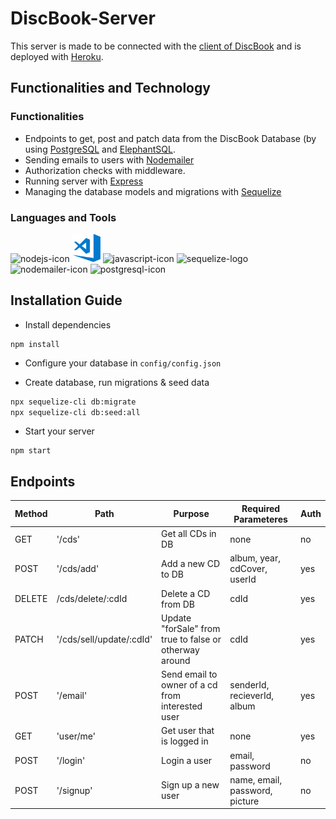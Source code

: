 # DiscBook-Server

This server is made to be connected with the [client of DiscBook](https://github.com/Jannis-Passalis/DiscBook-Client) and is deployed with [Heroku](https://dashboard.heroku.com/apps).

## Functionalities and Technology

### Functionalities

- Endpoints to get, post and patch data from the DiscBook Database (by using [PostgreSQL](https://www.postgresql.org) and [ElephantSQL](https://www.elephantsql.com).
- Sending emails to users with [Nodemailer](https://nodemailer.com/about)
- Authorization checks with middleware.
- Running server with [Express](https://expressjs.com)
- Managing the database models and migrations with [Sequelize](https://sequelize.org)

### Languages and Tools

<img src="https://camo.githubusercontent.com/fd1b1f4b9f0a1f6c2dfc6a96aac5f2a8f8b5a7a4df7be1fd2eba3f116eb9b8d1/68747470733a2f2f7777772e70696b706e672e636f6d2f706e676c2f6d2f3433302d343330393634305f6a732d6c6f676f2d6e6f64656a732d6c6f676f2d636c69706172742e706e67" alt="nodejs-icon" height="45px"/> <img src="https://raw.githubusercontent.com/github/explore/80688e429a7d4ef2fca1e82350fe8e3517d3494d/topics/visual-studio-code/visual-studio-code.png" alt="vscode-icon" height="45px" /> <img src="https://camo.githubusercontent.com/72c27477f91493365e44b44306740892911721464f3f25d5b706c5deab24bfc2/68747470733a2f2f75706c6f61642e77696b696d656469612e6f72672f77696b6970656469612f636f6d6d6f6e732f7468756d622f392f39392f556e6f6666696369616c5f4a6176615363726970745f6c6f676f5f322e7376672f34383070782d556e6f6666696369616c5f4a6176615363726970745f6c6f676f5f322e7376672e706e67" alt="javascript-icon" height="45px" /> <img src="https://cdn.worldvectorlogo.com/logos/sequelize.svg" alt="sequelize-logo" height="45px" /> <img src="https://i1.wp.com/community.nodemailer.com/wp-content/uploads/2015/10/n2-2.png" alt="nodemailer-icon" height="45px" /> <img src="https://upload.wikimedia.org/wikipedia/commons/thumb/2/29/Postgresql_elephant.svg/1200px-Postgresql_elephant.svg.png" alt="postgresql-icon" height="45px" />

## Installation Guide

- Install dependencies

```
npm install
```

- Configure your database in `config/config.json`


- Create database, run migrations & seed data

```bash
npx sequelize-cli db:migrate
npx sequelize-cli db:seed:all
```

- Start your server

```
npm start
```

## Endpoints

| Method       | Path | Purpose | Required Parameteres| Auth         |
| --------- | --------- | -------- | ------------------------------- | ----|
| GET        | '/cds'   | Get all CDs in DB  | none | no |
| POST     | '/cds/add' | Add a new CD to DB  | album, year, cdCover, userId | yes |
| DELETE | /cds/delete/:cdId  | Delete a CD from DB | cdId | yes |
| PATCH | '/cds/sell/update/:cdId' | Update "forSale" from true to false or otherway around| cdId | yes  |
| POST | '/email' | Send email to owner of a cd from interested user | senderId, recieverId, album | yes |
| GET | 'user/me' | Get user that is logged in | none | yes |
| POST | '/login' | Login a user | email, password | no |
| POST | '/signup' | Sign up a new user | name, email, password, picture | no |
